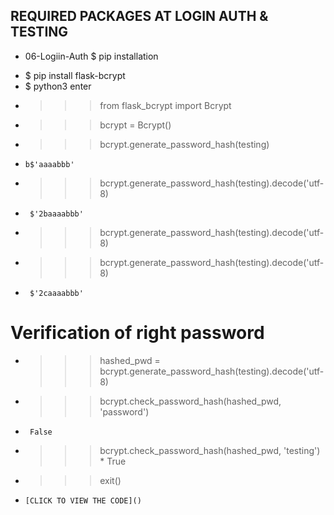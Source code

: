 ## REQUIRED PACKAGES AT LOGIN AUTH & TESTING
* 06-Logiin-Auth $ pip installation <package> 
- $ pip install flask-bcrypt
- $ python3 enter
- >>> from flask_bcrypt import Bcrypt
- >>> bcrypt =  Bcrypt() 
- >>> bcrypt.generate_password_hash(testing)
-     b$'aaaabbb'
- >>> bcrypt.generate_password_hash(testing).decode('utf-8)
-      $'2baaaabbb'
- >>> bcrypt.generate_password_hash(testing).decode('utf-8)      
- >>> bcrypt.generate_password_hash(testing).decode('utf-8)
-      $'2caaaabbb'
# Verification of right password
- >>> hashed_pwd = bcrypt.generate_password_hash(testing).decode('utf-8)     
- >>> bcrypt.check_password_hash(hashed_pwd, 'password')
-      False
- >>> bcrypt.check_password_hash(hashed_pwd, 'testing')
      * True

- >>> exit()

-     [CLICK TO VIEW THE CODE]()
